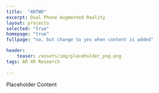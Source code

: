 ```yaml
---
title:  "ARTWO"
excerpt: Dual Phone Augmented Reality
layout: projects   
selected: "true"
homepage: "true"
fullpage: "no, but change to yes when content is added"

header:
    teaser: /assets/img/placeholder_png.png
tags: AR XR Research  
   
---
```


Placeholder Content
